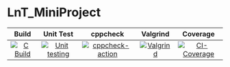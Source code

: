 # LnT_MiniProject
|Build|Unit Test|cppcheck|Valgrind|Coverage|
|:--:|:--:|:--:|:--:|:--:|
|[![C Build](https://github.com/vamsi1999/Mini-project/blob/main/.github/workflows/cbuild.yml/badge.svg)](https://github.com/vamsi1999/Mini-project/blob/main/.github/workflows/cbuild.yml)|[![Unit testing](https://github.com/Aranshu/Project/actions/workflows/unit-test.yml/badge.svg)](https://github.com/Aranshu/Project/actions/workflows/unit-test.yml)|[![cppcheck-action](https://github.com/Aranshu/Project/actions/workflows/cppcheck.yml/badge.svg)](https://github.com/Aranshu/Project/actions/workflows/cppcheck.yml)|[![Valgrind](https://github.com/Aranshu/Project/actions/workflows/Valgrind.yml/badge.svg)](https://github.com/Aranshu/Project/actions/workflows/Valgrind.yml)|[![CI-Coverage](https://github.com/Aranshu/Project/actions/workflows/gcov.yml/badge.svg)](https://github.com/Aranshu/Project/actions/workflows/gcov.yml)|
